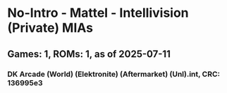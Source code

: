 # No-Intro - Mattel - Intellivision (Private) MIAs
## Games: 1, ROMs: 1, as of 2025-07-11

### DK Arcade (World) (Elektronite) (Aftermarket) (Unl).int, CRC: 136995e3
